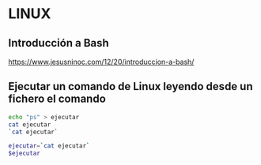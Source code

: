 # LINUX

## Introducción a Bash
https://www.jesusninoc.com/12/20/introduccion-a-bash/

## Ejecutar un comando de Linux leyendo desde un fichero el comando
```Bash
echo "ps" > ejecutar
cat ejecutar
`cat ejecutar`
```
```Bash
ejecutar=`cat ejecutar`
$ejecutar
```
